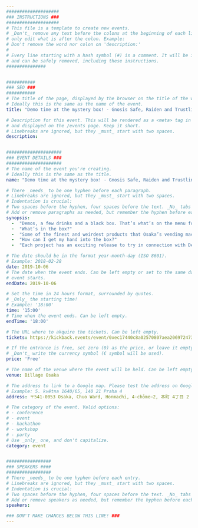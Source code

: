 ```yaml
---
####################
### INSTRUCTIONS ###
####################
# This file is a template to create new events.
# _Don't_ remove any text before the colons at the beginning of each line,
# only edit what is after the colon. Example:
# Don't remove the word nor colon on 'description:'
#
# Every line starting with a hash symbol (#) is a comment. It will be ignored
# and can be safely removed, including these instructions.
###############


###########
### SEO ###
###########
# The title of the page, displayed by the browser on the title of the window.
# Ideally this is the same as the name of the event.
title: "Demo time at the mystery box! - Gnosis Safe, Raiden and Trustlines"

# Description for this event. This will be rendered as a <meta> tag in the HTML,
# and displayed on the /events page. Keep it short.
# Linebreaks are ignored, but they _must_ start with two spaces.
description: 


#####################
### EVENT DETAILS ###
#####################
# The name of the event you're creating.
# Ideally this is the same as the title.
name: "Demo time at the mystery box! - Gnosis Safe, Raiden and Trustlines"

# There _needs_ to be one hyphen before each paragraph.
# Linebreaks are ignored, but they _must_ start with two spaces.
# Indentation is crucial:
# Two spaces before the hyphen, four spaces before the text. _No_ tabs allowed.
# Add or remove paragraphs as needed, but remember the hyphen before each entry.
synopsis: 
  -  "Demos, a few drinks and a black box. That’s what’s on the menu for this afternoon. We’ll give you some hands-on experience with the three projects, a few beers and a chance to dive into the mystery box. Join us in a relaxed atmosphere to get to know a few cool projects shaping the crypto and DeFi space and ask the people behind them anything!"
  -  "What’s in the box?"  
  -  "Some of the finest and weirdest products that Osaka’s vending machines have to offer as well as awesome merchandise and prizes!"  
  -  "How can I get my hand into the box?"  
  -  "Each project has an exciting release to try in connection with Devcon! You can try them all and draw from the box when you do."  

# The date should be in the format year-month-day (ISO 8601).
# Example: 2018-02-28
date: 2019-10-06
# The date when the event ends. Can be left empty or set to the same day the
# event starts.
endDate: 2019-10-06

# Set the time in 24 hours format, surrounded by quotes.
# _Only_ the starting time!
# Example: '18:00'
time: '15:00'
# Time when the event ends. Can be left empty.
endTime: '18:00'

# The URL where to akquire the tickets. Can be left empty.
tickets: https://kickback.events/event/0xec17440c8a02570807aea2069724736156fd3aa6

# If the entrance is free, set zero (0) as the price, or leave it empty.
# _Don't_ write the currency symbol (€ symbol will be used).
price: 'Free'

# The name of the venue where the event will be held. Can be left empty.
venue: Billage Osaka

# The address to link to a Google map. Please test the address on Google Maps.
# Example: 5. května 1640/65, 140 21 Praha 4
address: 〒541-0053 Osaka, Chuo Ward, Honmachi, 4-chōme−2, 本町 4丁目 2 12 東芝大阪ビル8F

# The category of the event. Valid options:
# - conference
# - event
# - hackathon
# - workshop
# - party
# Use _only_ one, and don't capitalize.
category: event


#################
### SPEAKERS ####
#################
# There _needs_ to be one hyphen before each entry.
# Linebreaks are ignored, but they _must_ start with two spaces.
# Indentation is crucial:
# Two spaces before the hyphen, four spaces before the text. _No_ tabs allowed.
# Add or remove speakers as needed, but remember the hyphen before each entry.
speakers:

### DON'T MAKE CHANGES BELOW THIS LINE! ###
---
```

<!-- ### DON'T MAKE CHANGES BELOW THIS LINE! ### -->

<Event-Content/>
